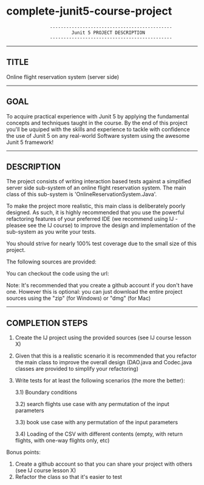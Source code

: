 # complete-junit5-course-project
					---------------------------------------------
							Junit 5 PROJECT DESCRIPTION
					---------------------------------------------

--------------------------------
 TITLE
-------------------------------- 
Online flight reservation system (server side)

--------------------------------
 GOAL
--------------------------------
To acquire practical experience with Junit 5 by applying the fundamental concepts and techniques taught in the course.
By the end of this project you'll be uquiped with the skills and experience to tackle with confidence the use of Junit 5 on any real-world Software system using the awesome Junit 5 framework!
 
--------------------------------
 DESCRIPTION
-------------------------------- 
The project consists of writing interaction based tests against a simplified server side sub-system of an online flight reservation system.
The main class of this sub-system is 'OnlineReservationSystem.Java'.

To make the project more realistic, this main class is deliberately poorly designed. As such, it is highly recommended that you use the powerful refactoring features of your preferred IDE (we recommend using IJ - pleasee see the IJ course) to improve the design and implementation of the sub-system as you write your tests.

You should strive for nearly 100% test coverage due to the small size of this project.

The following sources are provided:


You can checkout the code using the url:

Note: It's recommended that you create a github account if you don't have one. However this is optional: you can just download the entire project sources using the "zip" (for Windows) or "dmg" (for Mac)

-------------------------------- 
 COMPLETION STEPS
-------------------------------- 
1) Create the IJ project using the provided sources (see IJ course lesson X)
2) Given that this is a realistic scenario it is recommended that you refactor the main class to improve the overall design
(DAO.java and Codec.java classes are provided to simplify your refactoring)
3) Write tests for at least the following scenarios (the more the better):

	3.1) Boundary conditions
	
	3.2) search flights use case with any permutation of the input parameters
	
	3.3) book use case with any permutation of the input parameters
	
	3.4) Loading of the CSV with different contents (empty, with return flights, with one-way flights only, etc)
	
	
Bonus points:
1) Create a github account so that you can share your project with others (see IJ course lesson X)
2) Refactor the class so that it's easier to test
